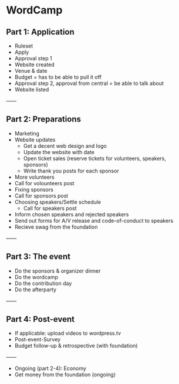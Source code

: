 # WordCamp

## Part 1: Application

* Ruleset
* Apply
* Approval step 1
* Website created
* Venue & date
* Budget = has to be able to pull it off
* Approval step 2, approval from central = be able to talk about
* Website listed

——

## Part 2: Preparations

* Marketing
 * Website updates
    * Get a decent web design and logo
    * Update the website with date
    * Open ticket sales (reserve tickets for volunteers, speakers, sponsors)
    * Write thank you posts for each sponsor
* More volunteers
 * Call for volounteers post
* Fixing sponsors
 * Call for sponsors post
* Choosing speakers/Settle schedule
   * Call for speakers post
* Inform chosen speakers and rejected speakers
* Send out forms for A/V release and code-of-conduct to speakers
* Recieve swag from the foundation

——

## Part 3: The event

* Do the sponsors & organizer dinner
* Do the wordcamp
* Do the contribution day
* Do the afterparty

——

## Part 4: Post-event

* If applicable: upload videos to wordpress.tv
* Post-event-Survey
* Budget follow-up & retrospective (with foundation)

——

* Ongoing (part 2-4): Economy
* Get money from the foundation (ongoing)
